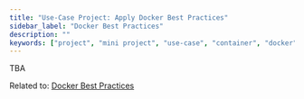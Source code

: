 ```yaml
---
title: "Use-Case Project: Apply Docker Best Practices"
sidebar_label: "Docker Best Practices"
description: ""
keywords: ["project", "mini project", "use-case", "container", "docker"]
---
```


TBA

Related to: [Docker Best Practices](../../content/module-03/#35-containers---docker-best-practices)
